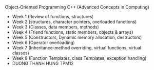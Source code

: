 Object-Oriented Programming C++ (Advanced Concepts in Computing)
 - Week 1 (Review of functions, structures)
 - Week 2 (structures, character pointers, overloaded functions)
 - Week 3 (Classes, data members, methods)
 - Week 4 (Friend functions, static members, objects & arrays)
 - Week 5 (Constructors, Dynamic memory allocation, destructors)
 - Week 6 (Operator overloading)
 - Week 7 (Inheritance-method overriding, virtual functions, virtual classes)
 - Week 8 (Function Templates, class Templates, exception handling)
-  DUONG THANH HUNG TPM12
